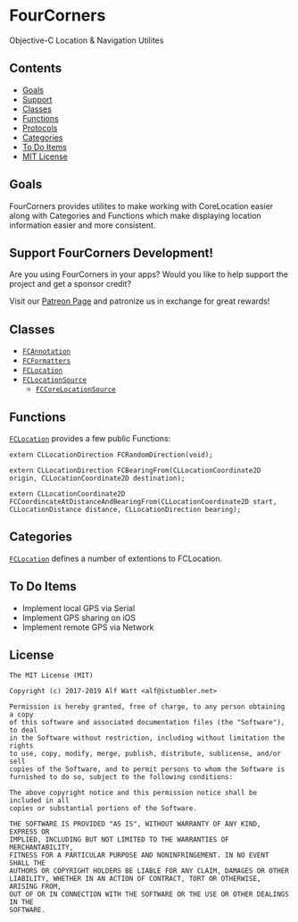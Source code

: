 <a id="fourcorners"></a>
# FourCorners  

Objective-C Location & Navigation Utilites

<a id="contents"></a>
## Contents

- <a href="#goals">Goals</a>
- <a href="#support">Support</a>
- <a href="#classes">Classes</a>
- <a href="#functions">Functions</a>
- <a href="#protocols">Protocols</a>
- <a href="#categories">Categories</a>
- <a href="#todo">To Do Items</a>
- <a href="#license">MIT License</a>

<a id="goals"></a>
## Goals

FourCorners provides utilites to make working with CoreLocation easier along with Categories and Functions which make
displaying location information easier and more consistent.

<a id="support"></a>
## Support FourCorners Development!

Are you using FourCorners in your apps? Would you like to help support the project and get a sponsor credit?

Visit our [Patreon Page](https://www.patreon.com/istumblerlabs) and patronize us in exchange for great rewards!

<a id="classes"></a>
## Classes

- <a id="FCAnnotation" href="./FCAnnotation.h">`FCAnnotation`</a>
- <a id="FCFormatters" href="./FCFormatters.h">`FCFormatters`</a>
- <a id="FCLocation" href="./FCLocation.h">`FCLocation`</a>
- <a id="FCLocationSource" href="./FCLocationSource.h">`FCLocationSource`</a>
    - <a id="FCCoreLocationSource" href="./FCCoreLocationSource.h">`FCCoreLocationSource`</a>

<a id="functions"></a>
## Functions

<a id="FCLocation-Functions" href="./FCLocation.h">`FCLocation`</a> provides a few public Functions:

`extern CLLocationDirection FCRandomDirection(void);`

`extern CLLocationDirection FCBearingFrom(CLLocationCoordinate2D origin, CLLocationCoordinate2D destination);`

`extern CLLocationCoordinate2D FCCoordincateAtDistanceAndBearingFrom(CLLocationCoordinate2D start, CLLocationDistance distance, CLLocationDirection bearing);`

<a id="categories"></a>
## Categories

<a id="FCLocation-Category" href="./FCLocation.h">`FCLocation`</a> defines a number of extentions to FCLocation.

<a id="todo"></a>
## To Do Items

- Implement local GPS via Serial
- Implement GPS sharing on iOS
- Implement remote GPS via Network

<a id="license"></a>
## License

    The MIT License (MIT)

    Copyright (c) 2017-2019 Alf Watt <alf@istumbler.net>

    Permission is hereby granted, free of charge, to any person obtaining a copy
    of this software and associated documentation files (the "Software"), to deal
    in the Software without restriction, including without limitation the rights
    to use, copy, modify, merge, publish, distribute, sublicense, and/or sell
    copies of the Software, and to permit persons to whom the Software is
    furnished to do so, subject to the following conditions:

    The above copyright notice and this permission notice shall be included in all
    copies or substantial portions of the Software.

    THE SOFTWARE IS PROVIDED "AS IS", WITHOUT WARRANTY OF ANY KIND, EXPRESS OR
    IMPLIED, INCLUDING BUT NOT LIMITED TO THE WARRANTIES OF MERCHANTABILITY,
    FITNESS FOR A PARTICULAR PURPOSE AND NONINFRINGEMENT. IN NO EVENT SHALL THE
    AUTHORS OR COPYRIGHT HOLDERS BE LIABLE FOR ANY CLAIM, DAMAGES OR OTHER
    LIABILITY, WHETHER IN AN ACTION OF CONTRACT, TORT OR OTHERWISE, ARISING FROM,
    OUT OF OR IN CONNECTION WITH THE SOFTWARE OR THE USE OR OTHER DEALINGS IN THE
    SOFTWARE.

